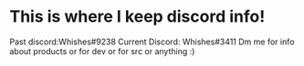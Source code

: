 # This is where I keep discord info!
Past discord:Whishes#9238
Current Discord: Whishes#3411
Dm me for info about products or for dev or for src or anything :)
